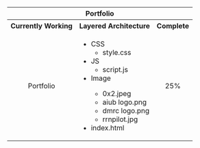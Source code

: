 <p align="center">
    <table align="center">
        <tr align="center">
  	        <th colspan="3">Portfolio</th>
        </tr>
        <tr align="center">
            <th>Currently Working</th>
            <th>Layered Architecture</th>
            <th>Complete</th>
        </tr>
        <tr>
            <td align="center">Portfolio</td>
            <td>
                <ul>
                    <li>CSS
                        <ul>
                            <li>style.css</li>
                        </ul>
                    </li>
                    <li>JS
                        <ul>
                            <li>script.js</li>
                        </ul>
                    </li>
                    <li>Image</li>
                    <ul>
                        <li>0x2.jpeg</li>
                        <li>aiub logo.png</li>
                        <li>dmrc logo.png</li>
                        <li>rrnpilot.jpg</li>
                    </ul>
                    <li>index.html</li>
                </ul>
            </td>
            <td align="center">25%</td>
        </tr>
    </table>
</p>
